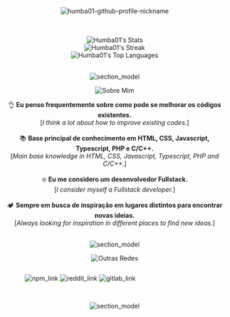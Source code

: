 <div align="center">
  
  ![humba01-github-profile-nickname](https://user-images.githubusercontent.com/59739253/232824805-c81720f6-1699-4dbf-b62f-923408925aa9.png)

  <br><br> 
  ![Humba01's Stats](https://github-readme-stats.vercel.app/api?username=Humba01&theme=radical&show_icons=true&hide_border=false&count_private=true)<br>
  ![Humba01's Streak](https://github-readme-streak-stats.herokuapp.com/?user=Humba01&theme=radical&hide_border=false)<br>
  ![Humba01's Top Languages](https://github-readme-stats.vercel.app/api/top-langs/?username=Humba01&theme=radical&show_icons=true&hide_border=false&layout=compact)

  <br> ![section_model](https://github.com/Humba01/Humba01/assets/59739253/7e904f44-9dff-439c-96fe-7a10082597af) <br>

   ![Sobre Mim](https://github.com/Humba01/Humba01/assets/59739253/601419a2-d030-48e4-81ea-ab30bb261cd3)
  
  👌 **Eu penso frequentemente sobre como pode se melhorar os códigos existentes.** <br> [_I think a lot about how to improve existing codes._] <br><br>
  📚 **Base principal de conhecimento em HTML, CSS, Javascript, Typescript, PHP e C/C++.** <br> [_Main base knowledge in HTML, CSS, Javascript, Typescript, PHP and C/C++._] <br><br>
  ❇️ **Eu me considero um desenvolvedor Fullstack.** <br> [_I consider myself a Fullstack developer._] <br><br>
  🏕️ **Sempre em busca de inspiração em lugares distintos para encontrar novas ideias.** <br> [_Always looking for inspiration in different places to find new ideas._]
  
  <br> ![section_model](https://github.com/Humba01/Humba01/assets/59739253/7e904f44-9dff-439c-96fe-7a10082597af) <br>
  
  ![Outras Redes](https://github.com/Humba01/Humba01/assets/59739253/477e7a0f-3dd8-4269-b6aa-5fecd7899b7a)

  <div style="display: flex; justify-content: space-between; width: 80%;">
    
  ![npm_link](https://github.com/Humba01/Humba01/assets/59739253/ace3b978-8787-4e9e-b99e-d7bcf0b8c4f1)
  ![reddit_link](https://github.com/Humba01/Humba01/assets/59739253/5eec367c-17e6-4b03-b77c-83661bf58076)
  ![gitlab_link](https://github.com/Humba01/Humba01/assets/59739253/c2798f28-7d97-4766-a691-6d75a955e1f1)

  </div>

  <br> ![section_model](https://github.com/Humba01/Humba01/assets/59739253/7e904f44-9dff-439c-96fe-7a10082597af) <br>
</div>
